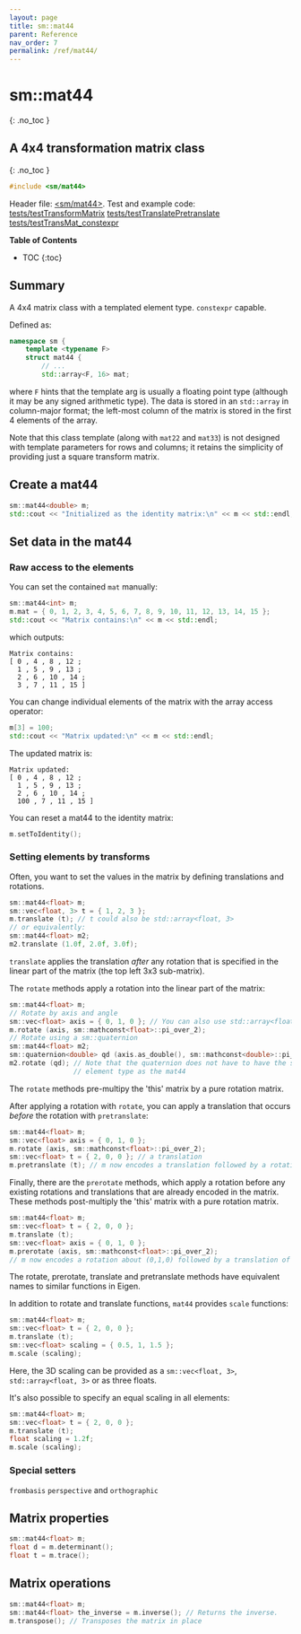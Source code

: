 ```yaml
---
layout: page
title: sm::mat44
parent: Reference
nav_order: 7
permalink: /ref/mat44/
---
```

# sm::mat44
{: .no_toc }
## A 4x4 transformation matrix class
{: .no_toc }
```c++
#include <sm/mat44>
```

Header file: [<sm/mat44>](https://github.com/sebsjames/maths/blob/main/sm/mat44). Test and example code:  [tests/testTransformMatrix](https://github.com/sebsjames/maths/blob/main/tests/testTransformMatrix.cpp) [tests/testTranslatePretranslate](https://github.com/sebsjames/maths/blob/main/tests/testTranslatePretranslate.cpp) [tests/testTransMat_constexpr](https://github.com/sebsjames/maths/blob/main/tests/testTransMat_constexpr.cpp)

**Table of Contents**

- TOC
{:toc}

## Summary
A 4x4 matrix class with a templated element type. `constexpr` capable.

Defined as:
```c++
namespace sm {
    template <typename F>
    struct mat44 {
        // ...
        std::array<F, 16> mat;
```
where `F` hints that the template arg is usually a floating point type (although it may be any signed arithmetic type). The data is stored in an `std::array` in column-major format; the left-most column of the matrix is stored in the first 4 elements of the array.

Note that this class template (along with `mat22` and `mat33`) is not designed with template parameters for rows and columns; it retains the simplicity of providing just a square transform matrix.

## Create a mat44

```c++
sm::mat44<double> m;
std::cout << "Initialized as the identity matrix:\n" << m << std::endl;
```

## Set data in the mat44

### Raw access to the elements

You can set the contained `mat` manually:
```c++
sm::mat44<int> m;
m.mat = { 0, 1, 2, 3, 4, 5, 6, 7, 8, 9, 10, 11, 12, 13, 14, 15 };
std::cout << "Matrix contains:\n" << m << std::endl;
```
which outputs:
```
Matrix contains:
[ 0 , 4 , 8 , 12 ;
  1 , 5 , 9 , 13 ;
  2 , 6 , 10 , 14 ;
  3 , 7 , 11 , 15 ]
```

You can change individual elements of the matrix with the array access operator:
```c++
m[3] = 100;
std::cout << "Matrix updated:\n" << m << std::endl;
```

The updated matrix is:
```
Matrix updated:
[ 0 , 4 , 8 , 12 ;
  1 , 5 , 9 , 13 ;
  2 , 6 , 10 , 14 ;
  100 , 7 , 11 , 15 ]
```

You can reset a mat44 to the identity matrix:
```c++
m.setToIdentity();
```

### Setting elements by transforms

Often, you want to set the values in the matrix by defining translations and rotations.

```c++
sm::mat44<float> m;
sm::vec<float, 3> t = { 1, 2, 3 };
m.translate (t); // t could also be std::array<float, 3>
// or equivalently:
sm::mat44<float> m2;
m2.translate (1.0f, 2.0f, 3.0f);
```

`translate` applies the translation *after* any rotation that is
specified in the linear part of the matrix (the top left 3x3 sub-matrix).

The `rotate` methods apply a rotation into the linear part of the matrix:

```c++
sm::mat44<float> m;
// Rotate by axis and angle
sm::vec<float> axis = { 0, 1, 0 }; // You can also use std::array<float, 3>
m.rotate (axis, sm::mathconst<float>::pi_over_2);
// Rotate using a sm::quaternion
sm::mat44<float> m2;
sm::quaternion<double> qd (axis.as_double(), sm::mathconst<double>::pi_over_4);
m2.rotate (qd); // Note that the quaternion does not have to have the same
                // element type as the mat44
```

The `rotate` methods pre-multipy the 'this' matrix by a pure rotation matrix.

After applying a rotation with `rotate`, you can apply a translation that occurs *before* the rotation with `pretranslate`:

```c++
sm::mat44<float> m;
sm::vec<float> axis = { 0, 1, 0 };
m.rotate (axis, sm::mathconst<float>::pi_over_2);
sm::vec<float> t = { 2, 0, 0 }; // a translation
m.pretranslate (t); // m now encodes a translation followed by a rotation about (0,1,0)
```

Finally, there are the `prerotate` methods, which apply a rotation
before any existing rotations and translations that are already
encoded in the matrix. These methods post-multiply the 'this' matrix
with a pure rotation matrix.

```c++
sm::mat44<float> m;
sm::vec<float> t = { 2, 0, 0 };
m.translate (t);
sm::vec<float> axis = { 0, 1, 0 };
m.prerotate (axis, sm::mathconst<float>::pi_over_2);
// m now encodes a rotation about (0,1,0) followed by a translation of (2,0,0)
```

The rotate, prerotate, translate and pretranslate methods have equivalent names to similar functions in Eigen.

In addition to rotate and translate functions, `mat44` provides
`scale` functions:

```c++
sm::mat44<float> m;
sm::vec<float> t = { 2, 0, 0 };
m.translate (t);
sm::vec<float> scaling = { 0.5, 1, 1.5 };
m.scale (scaling);
```
Here, the 3D scaling can be provided as a `sm::vec<float, 3>`,
`std::array<float, 3>` or as three floats.

It's also possible to specify an equal scaling in all elements:

```c++
sm::mat44<float> m;
sm::vec<float> t = { 2, 0, 0 };
m.translate (t);
float scaling = 1.2f;
m.scale (scaling);
```

### Special setters

`frombasis` `perspective` and `orthographic`

## Matrix properties

```c++
sm::mat44<float> m;
float d = m.determinant();
float t = m.trace();
```

## Matrix operations

```c++
sm::mat44<float> m;
sm::mat44<float> the_inverse = m.inverse(); // Returns the inverse.
m.transpose(); // Transposes the matrix in place
```